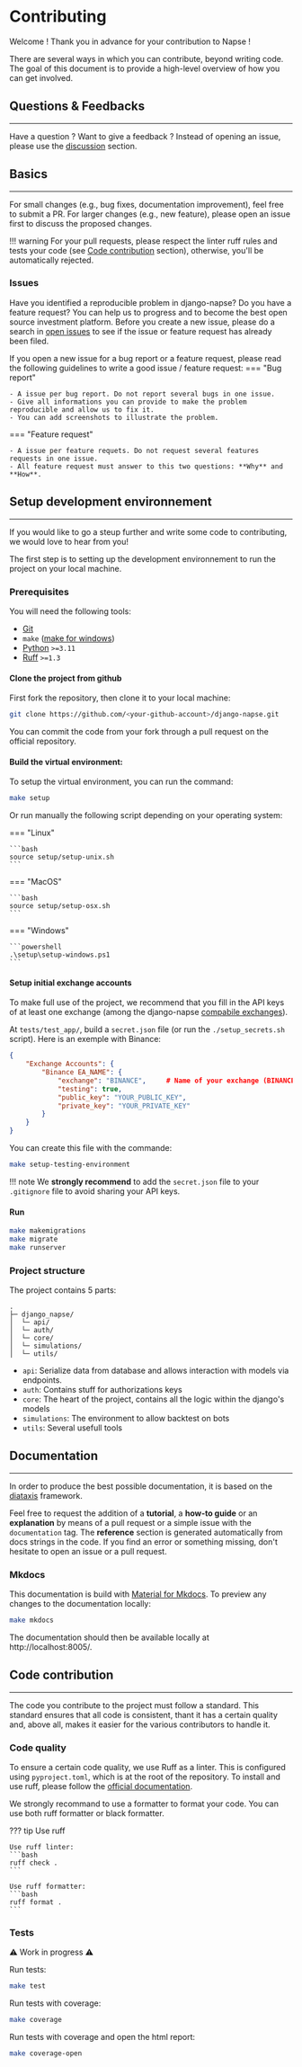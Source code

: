 # Contributing

Welcome ! Thank you in advance for your contribution to Napse !

There are several ways in which you can contribute, beyond writing code. The goal of this document is to provide a high-level overview of how you can get involved.

## Questions & Feedbacks
---
Have a question ? Want to give a feedback ? Instead of opening an issue, please use the [discussion](https://github.com/napse-invest/django-napse/discussions) section.

## Basics
---

For small changes (e.g., bug fixes, documentation improvement), feel free to submit a PR.
For larger changes (e.g., new feature), please open an issue first to discuss the proposed changes.

!!! warning
    For your pull requests, please respect the linter ruff rules and tests your code (see [Code contribution](#code-contribution) section), otherwise, you'll be automatically rejected.

### Issues

Have you identified a reproducible problem in django-napse? Do you have a feature request? You can help us to progress and to become the best open source investment platform.
Before you create a new issue, please do a search in [open issues](https://github.com/napse-invest/django-napse/issues) to see if the issue or feature request has already been filed.

If you open a new issue for a bug report or a feature request, please read the following guidelines to write a good issue / feature request:
=== "Bug report"

    - A issue per bug report. Do not report several bugs in one issue.
    - Give all informations you can provide to make the problem reproducible and allow us to fix it.
    - You can add screenshots to illustrate the problem.

=== "Feature request"

    - A issue per feature requets. Do not request several features requests in one issue.
    - All feature request must answer to this two questions: **Why** and **How**.


## Setup development environnement
---

If you would like to go a steup further and write some code to contributing, we would love to hear from you! 

The first step is to setting up the development environnement to run the project on your local machine.

### Prerequisites

You will need the following tools:

- [Git](https://git-scm.com/)
- `make` ([make for windows](https://linuxhint.com/install-use-make-windows/))
- [Python](https://www.python.org/downloads/) `>=3.11`
- [Ruff](https://docs.astral.sh/ruff/) `>=1.3`


#### Clone the project from github

First fork the repository, then clone it to your local machine:
```bash
git clone https://github.com/<your-github-account>/django-napse.git
```

You can commit the code from your fork through a pull request on the official repository.

#### Build the virtual environment:

To setup the virtual environment, you can run the command:
```bash
make setup
```
Or run manually the following script depending on your operating system:

=== "Linux"

    ```bash
    source setup/setup-unix.sh
    ```

=== "MacOS"

    ```bash
    source setup/setup-osx.sh
    ```

=== "Windows"

    ```powershell
    .\setup\setup-windows.ps1
    ```

#### Setup initial exchange accounts

To make full use of the project, we recommend that you fill in the API keys of at least one exchange (among the django-napse [compabile exchanges](#compatible-exchanges)).

At `tests/test_app/`, build a `secret.json` file (or run the `./setup_secrets.sh` script). Here is an exemple with Binance:
```json
{
    "Exchange Accounts": {
        "Binance EA_NAME": {
            "exchange": "BINANCE",     # Name of your exchange (BINANCE, DYDX, ...)
            "testing": true,
            "public_key": "YOUR_PUBLIC_KEY",
            "private_key": "YOUR_PRIVATE_KEY"
        }
    }
}
```

You can create this file with the commande:
```bash
make setup-testing-environment
```

!!! note
    We **strongly recommend** to add the `secret.json` file to your `.gitignore` file to avoid sharing your API keys.

#### Run 

```bash
make makemigrations
make migrate
make runserver
```

### Project structure

The project contains 5 parts:
```
.
├─ django_napse/
│  └─ api/
│  └─ auth/
│  └─ core/
│  └─ simulations/
│  └─ utils/
```

- `api`: Serialize data from database and allows interaction with models via endpoints.
- `auth`: Contains stuff for authorizations keys
- `core`: The heart of the project, contains all the logic within the django's models
- `simulations`: The environment to allow backtest on bots
- `utils`: Several usefull tools



## Documentation
---

In order to produce the best possible documentation, it is based on the [diataxis](https://diataxis.fr/) framework. 

Feel free to request the addition of a **tutorial**, a **how-to guide** or an **explanation** by means of a pull request or a simple issue with the `documentation` tag.
The **reference** section is generated automatically from docs strings in the code.
If you find an error or something missing, don't hesitate to open an issue or a pull request.

### Mkdocs

This documentation is build with [Material for Mkdocs](https://squidfunk.github.io/mkdocs-material/). 
To preview any changes to the documentation locally:
```bash
make mkdocs
```
The documentation should then be available locally at http://localhost:8005/.

## Code contribution
---

The code you contribute to the project must follow a standard. This standard ensures that all code is consistent, thant it has a certain quality and, above all, makes it easier for the various contributors to handle it.

### Code quality

To ensure a certain code quality, we use Ruff as a linter.
This is configured using `pyproject.toml`, which is at the root of the repository.
To install and use ruff, please follow the [official documentation](https://docs.astral.sh/ruff/tutorial/).

We strongly recommand to use a formatter to format your code. You can use both ruff formatter or black formatter.

??? tip Use ruff

    Use ruff linter:
    ```bash
    ruff check .
    ```

    Use ruff formatter:
    ```bash
    ruff format .
    ```

### Tests

⚠️ Work in progress ⚠️

Run tests:
```bash
make test
```
Run tests with coverage:
```bash
make coverage
```
Run tests with coverage and open the html report:
```bash
make coverage-open
```
